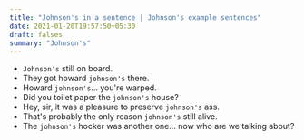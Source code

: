 ```yaml
---
title: "Johnson's in a sentence | Johnson's example sentences"
date: 2021-01-20T19:57:50+05:30
draft: falses
summary: "Johnson's"
---
```

- `Johnson's` still on board.
- They got howard `johnson's` there.
- Howard `johnson's`... you're warped.
- Did you toilet paper the `johnson's` house?
- Hey, sir, it was a pleasure to preserve `johnson's` ass.
- That's probably the only reason `johnson's` still alive.
- The `johnson's` hocker was another one... now who are we talking about?
                 
